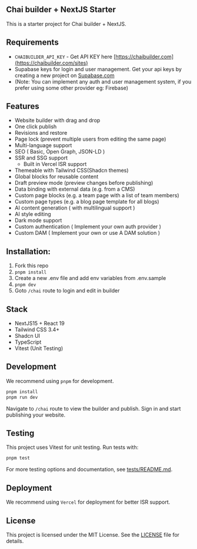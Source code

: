 ## Chai builder + NextJS Starter

This is a starter project for Chai builder + NextJS.

## Requirements

- `CHAIBUILDER_API_KEY` - Get API KEY here [https://chaibuilder.com](https://chaibuilder.com/sites)
- Supabase keys for login and user management. Get your api keys by creating a new project on [Supabase.com](https://supabase.com)
- (Note: You can implement any auth and user management system, if you prefer using some other provider eg: Firebase)

## Features

- Website builder with drag and drop
- One click publish
- Revisions and restore
- Page lock (prevent multiple users from editing the same page)
- Multi-language support
- SEO ( Basic, Open Graph, JSON-LD )
- SSR and SSG support
  - Built in Vercel ISR support
- Themeable with Tailwind CSS(Shadcn themes)
- Global blocks for reusable content
- Draft preview mode (preview changes before publishing)
- Data binding with external data (e.g. from a CMS)
- Custom page blocks (e.g. a team page with a list of team members)
- Custom page types (e.g. a blog page template for all blogs)
- AI content generation ( with multilingual support )
- AI style editing
- Dark mode support
- Custom authentication ( Implement your own auth provider )
- Custom DAM ( Implement your own or use A DAM solution )

## Installation:

1. Fork this repo
2. `pnpm install`
3. Create a new .env file and add env variables from .env.sample
4. `pnpm dev`
5. Goto `/chai` route to login and edit in builder

## Stack

- NextJS15 + React 19
- Tailwind CSS 3.4+
- Shadcn UI
- TypeScript
- Vitest (Unit Testing)

## Development

We recommend using `pnpm` for development.

```bash
pnpm install
pnpm run dev
```

Navigate to `/chai` route to view the builder and publish. Sign in and start publishing your website.

## Testing

This project uses Vitest for unit testing. Run tests with:

```bash
pnpm test
```

For more testing options and documentation, see [tests/README.md](tests/README.md).

## Deployment

We recommend using `Vercel` for deployment for better ISR support.

## License

This project is licensed under the MIT License. See the [LICENSE](LICENSE) file for details.
